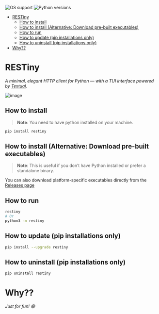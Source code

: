 ![OS support](https://img.shields.io/badge/OS-macOS%20Linux%20Windows-red)
![Python versions](https://img.shields.io/badge/Python-3.10%20|%203.11%20|%203.12%20|%203.13%20|%203.14-blue)


- [RESTiny](#restiny)
  - [How to install](#how-to-install)
  - [How to install (Alternative: Download pre-built executables)](#how-to-install-alternative-download-pre-built-executables)
  - [How to run](#how-to-run)
  - [How to update (pip installations only)](#how-to-update-pip-installations-only)
  - [How to uninstall (pip installations only)](#how-to-uninstall-pip-installations-only)
- [Why??](#why)


# RESTiny

_A minimal, elegant HTTP client for Python — with a TUI interface powered by [Textual](https://github.com/Textualize/textual)._

![image](https://github.com/user-attachments/assets/798c994f-af7e-4be6-8f8c-87157dcf94e0)

## How to install

> **Note**: You need to have python installed on your machine.

```bash
pip install restiny
```

## How to install (Alternative: Download pre-built executables)

> **Note**: This is useful if you don’t have Python installed or prefer a standalone binary.

You can also download platform-specific executables directly from the [Releases page](https://github.com/Kalebe16/restiny/releases)

## How to run
```bash
restiny
# Or
python3 -m restiny
```

## How to update (pip installations only)
```bash
pip install --upgrade restiny
```

## How to uninstall (pip installations only)
```bash
pip uninstall restiny
```

# Why??

_Just for fun! 😄_
